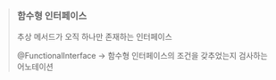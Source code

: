 > ### 함수형 인터페이스
>
> 추상 메서드가 오직 하나만 존재하는 인터페이스
>
> @FunctionalInterface -> 함수형 인터페이스의 조건을 갖추었는지 검사하는 어노테이션

